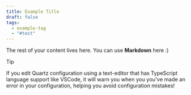 ```yaml
---
title: Example Title
draft: false
tags:
  - example-tag
  - "#test"
---
```

 
The rest of your content lives here. You can use **Markdown** here :)

> [!tip]
> If you edit Quartz configuration using a text-editor that has TypeScript language support like VSCode, it will warn you when you you've made an error in your configuration, helping you avoid configuration mistakes!
